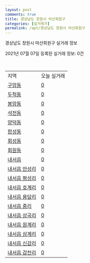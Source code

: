 ```yaml
---
layout: post
comments: true
title: 경상남도 창원시 마산회원구
categories: [실거래가]
permalink: /apt/경상남도 창원시 마산회원구
---
```


경상남도 창원시 마산회원구 실거래 정보

2021년 07월 07일 등록된 실거래 정보: 0건

<script type="text/javascript">
  google.charts.load('current', {'packages':['corechart']});
  google.charts.setOnLoadCallback(drawChart);

  function drawChart() {
    var data = google.visualization.arrayToDataTable([['거래일', '매매', '전월세', '전매'], ['20-07', 199, 145, 40], ['20-08', 151, 152, 8], ['20-09', 263, 122, 0], ['20-10', 276, 90, 0], ['20-11', 415, 120, 0], ['20-12', 276, 143, 0], ['21-01', 219, 160, 3], ['21-02', 171, 125, 0], ['21-03', 222, 128, 0], ['21-04', 213, 112, 0], ['21-05', 269, 93, 0], ['21-06', 240, 69, 0], ['21-07', 0, 5, 0]]);

    var options = {
      title: '최근 유형별 거래량 추이',
      legend: { position: 'bottom' }
    };

    var chart = new google.visualization.LineChart(document.getElementById('columnchart_material'));
    chart.draw(data, (options));
  }
</script>

<div id="columnchart_material" style="width: 95%; margin-left: -35px"></div>
<br>
<table class="sortable">
  <tr>
    <td>지역</td>
    <td>오늘 실거래</td>
  </tr>

  
  <tr class="item">
    <td><a href="경상남도 창원시 마산회원구 구암동">구암동</a></td>
    <td><a href="경상남도 창원시 마산회원구 구암동">0</a></td>
  </tr>
    

  <tr class="item">
    <td><a href="경상남도 창원시 마산회원구 두척동">두척동</a></td>
    <td><a href="경상남도 창원시 마산회원구 두척동">0</a></td>
  </tr>
    

  <tr class="item">
    <td><a href="경상남도 창원시 마산회원구 봉암동">봉암동</a></td>
    <td><a href="경상남도 창원시 마산회원구 봉암동">0</a></td>
  </tr>
    

  <tr class="item">
    <td><a href="경상남도 창원시 마산회원구 석전동">석전동</a></td>
    <td><a href="경상남도 창원시 마산회원구 석전동">0</a></td>
  </tr>
    

  <tr class="item">
    <td><a href="경상남도 창원시 마산회원구 양덕동">양덕동</a></td>
    <td><a href="경상남도 창원시 마산회원구 양덕동">0</a></td>
  </tr>
    

  <tr class="item">
    <td><a href="경상남도 창원시 마산회원구 합성동">합성동</a></td>
    <td><a href="경상남도 창원시 마산회원구 합성동">0</a></td>
  </tr>
    

  <tr class="item">
    <td><a href="경상남도 창원시 마산회원구 회성동">회성동</a></td>
    <td><a href="경상남도 창원시 마산회원구 회성동">0</a></td>
  </tr>
    

  <tr class="item">
    <td><a href="경상남도 창원시 마산회원구 회원동">회원동</a></td>
    <td><a href="경상남도 창원시 마산회원구 회원동">0</a></td>
  </tr>
    

  <tr class="item">
    <td><a href="경상남도 창원시 마산회원구 내서읍">내서읍</a></td>
    <td><a href="경상남도 창원시 마산회원구 내서읍">0</a></td>
  </tr>
    

  <tr class="item">
    <td><a href="경상남도 창원시 마산회원구 내서읍 안성리">내서읍 안성리</a></td>
    <td><a href="경상남도 창원시 마산회원구 내서읍 안성리">0</a></td>
  </tr>
    

  <tr class="item">
    <td><a href="경상남도 창원시 마산회원구 내서읍 평성리">내서읍 평성리</a></td>
    <td><a href="경상남도 창원시 마산회원구 내서읍 평성리">0</a></td>
  </tr>
    

  <tr class="item">
    <td><a href="경상남도 창원시 마산회원구 내서읍 호계리">내서읍 호계리</a></td>
    <td><a href="경상남도 창원시 마산회원구 내서읍 호계리">0</a></td>
  </tr>
    

  <tr class="item">
    <td><a href="경상남도 창원시 마산회원구 내서읍 용담리">내서읍 용담리</a></td>
    <td><a href="경상남도 창원시 마산회원구 내서읍 용담리">0</a></td>
  </tr>
    

  <tr class="item">
    <td><a href="경상남도 창원시 마산회원구 내서읍 중리">내서읍 중리</a></td>
    <td><a href="경상남도 창원시 마산회원구 내서읍 중리">0</a></td>
  </tr>
    

  <tr class="item">
    <td><a href="경상남도 창원시 마산회원구 내서읍 상곡리">내서읍 상곡리</a></td>
    <td><a href="경상남도 창원시 마산회원구 내서읍 상곡리">0</a></td>
  </tr>
    

  <tr class="item">
    <td><a href="경상남도 창원시 마산회원구 내서읍 원계리">내서읍 원계리</a></td>
    <td><a href="경상남도 창원시 마산회원구 내서읍 원계리">0</a></td>
  </tr>
    

  <tr class="item">
    <td><a href="경상남도 창원시 마산회원구 내서읍 삼계리">내서읍 삼계리</a></td>
    <td><a href="경상남도 창원시 마산회원구 내서읍 삼계리">0</a></td>
  </tr>
    

  <tr class="item">
    <td><a href="경상남도 창원시 마산회원구 내서읍 신감리">내서읍 신감리</a></td>
    <td><a href="경상남도 창원시 마산회원구 내서읍 신감리">0</a></td>
  </tr>
    

  <tr class="item">
    <td><a href="경상남도 창원시 마산회원구 내서읍 감천리">내서읍 감천리</a></td>
    <td><a href="경상남도 창원시 마산회원구 내서읍 감천리">0</a></td>
  </tr>
    


</table>


    